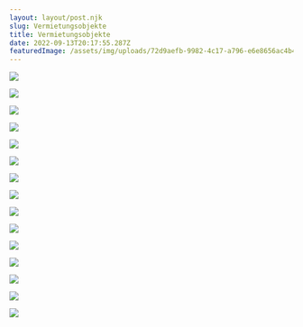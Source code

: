 ```yaml
---
layout: layout/post.njk
slug: Vermietungsobjekte
title: Vermietungsobjekte
date: 2022-09-13T20:17:55.287Z
featuredImage: /assets/img/uploads/72d9aefb-9982-4c17-a796-e6e8656ac4b4-1548285234.jpeg
---
```

![](/assets/img/uploads/87d627ae-14c7-4017-856b-18cfa01a6a8d-1415591958.jpeg)

![](/assets/img/uploads/a11c40f9-8d7e-44b0-9559-45224a4a3584-1412646877.jpeg)

![](/assets/img/uploads/ca1eb12f-b3af-4c93-97f2-3ffd3f619b81-1414432437.jpeg)

![](/assets/img/uploads/0abf035a-4f50-445c-a7db-5cc355fc815e-1413715393.jpeg)

![](/assets/img/uploads/e6d0ae4f-841d-448b-b94d-16da286579b3-1426040874.jpeg)

![](/assets/img/uploads/18f4a0cf-da3c-4cfd-9fc3-3fbc7b6c3c6d-1462663401.jpeg)

![](/assets/img/uploads/941e5457-4049-49c2-93d5-d36dbd048bfd-1486004874.jpeg)

![](/assets/img/uploads/8526fa6d-5ee1-49c5-b59d-42577388b5cf-1491896240.jpeg)

![](/assets/img/uploads/c462c6fa-12ec-4179-9275-9d2ef38c1c11-1435345702.jpeg)

![](/assets/img/uploads/bbd0977a-10aa-4f3e-adef-f5d0db7702b9-1547904144.jpeg.webp)

![](/assets/img/uploads/b89f7219-7f67-4ccd-bf9f-b533918e7f09-1598324455.jpeg)

![](/assets/img/uploads/84ab551a-e134-441d-af42-7a9e023d8550-1643884143.jpeg)

![](/assets/img/uploads/127b98e8-910a-4b85-adcc-337e3b4d6544-1589575852.jpeg)

![](/assets/img/uploads/385672fb-9a35-43b9-b087-277843317f97-1578127606.jpeg)

![](/assets/img/uploads/ae1757d3-b841-4ea0-8dbd-0cfc63b2f235-1596882376.jpeg)